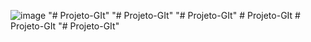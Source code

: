 ![image](https://github.com/Vitor-ext/CocaCola-4-ADS/assets/83734913/cfb6b476-dbdd-4494-95d9-77c5edfc4173)
"# Projeto-GIt" 
"# Projeto-GIt" 
"# Projeto-GIt" 
#   P r o j e t o - G I t  
 #   P r o j e t o - G I t  
 "# Projeto-GIt" 
